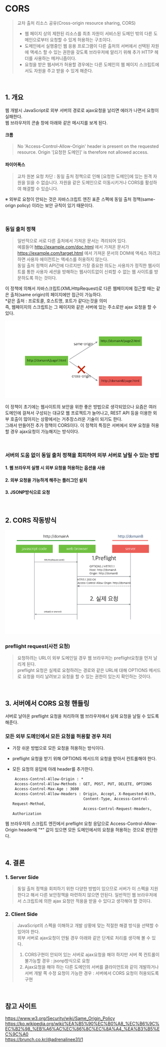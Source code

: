 # CORS

> 교차 출처 리소스 공유(Cross-origin resource sharing, CORS) 
> - 웹 페이지 상의 제한된 리소스를 최초 자원이 서비스된 도메인 밖의 다른 도메인으로부터 요청할 수 있게 허용하는 구조이다. 
> - 도메인에서 실행중인 웹 응용 프로그램이 다른 출처의 서버에서 선택된 자원에 액세스 할 수 있는 권한을 갖도록 브라우저에 알리기 위해 추가 HTTP 헤더를 사용하는 메커니즘이다. 
> - 요청을 받은 웹서버가 허용할 경우에는 다른 도메인의 웹 페이지 스크립트에서도 자원을 주고 받을 수 있게 해준다. 

<br>

## 1. 개요 

웹 개발시 JavaScript로 외부 서버의 경로로 ajax요청을 날리면 에러가 나면서 요청이 실패한다. <br> 웹 브라우저의 콘솔 창에 아래와 같은 메시지를 보게 된다. 

#### 크롬 
> No 'Access-Control-Allow-Origin' header is present on the requested resource. Origin '[요청한 도메인]' is therefore not allowed access. 

#### 파이어폭스 
> 교차 원본 요청 차단 : 동일 출처 정책으로 인해 [요청한 도메인]에 있는 원격 자원을 읽을 수 없습니다. 자원을 같은 도메인으로 이동시키거나 CORS를 활성하여 해결할 수 있습니다. 


※ 외부로 요청이 안되는 것은 자바스크립트 엔진 표준 스펙에 동일 출처 정책(same-orign policy) 이라는 보안 규칙이 있기 때문이다. 

<br>

### 동일 출처 정책 
> 일반적으로 서로 다른 출처에서 가져온 문서는 격리되어 있다.<br> 예를들어 http://example.com/doc.html 에서 가져온 문서가 https://example.com/target.html 에서 가져온 문서의 DOM에 액세스 하려고 하면 사용자 에이전트는 액세스를 허용하지 않는다. <br> 동일 출처 정책이 API간에 다르지만 가장 중요한 의도는 사용자가 정직한 웹사이트를 통한 사용자 세션을 방해하는 웹사이트없이 신뢰할 수 없는 웹 사이트를 방문하도록 하는 것이다. 


이 정책에 의해서 자바스크립트(XMLHttpRequest)로 다른 웹페이지에 접근할 때는 같은 출처(same origin)의 페이지에만 접근이 가능하다. <br>
*같은 출처 : 프로토콜, 호스트명, 포트가 같다는것을 의미 <br>
즉, 웹페이지의 스크립트는 그 페이지와 같은 서버에 있는 주소로만 ajax 요청을 할 수 있다. 

![](../../img/SameOrigin_Policy.PNG)

이 정책이 초기에는 웹사이트의 보안을 위한 좋은 방법으로 생각되었으나 요즘은 여러 도메인에 걸쳐서 구성되는 대규모 웹 프로젝트가 늘어나고, REST API 등을 이용한 외부 호출이 많아지는 상황에서는 거추장스러운 기술이 되기도 한다. <br>
그래서 만들어진 추가 정책이 CORS이다. 이 정책의 특징은 서버에서 외부 요청을 허용할 경우 ajax요청이 가능해지는 방식이다. 

<br>

### 서버의 도움 없이 동일 출처 정책을 회피하여 외부 서버로 날릴 수 있는 방법

#### 1. 웹 브라우저 실행 시 외부 요청을 허용하는 옵션을 사용 
#### 2. 외부 요청을 가능하게 해주는 플러그인 설치 
#### 3. JSONP방식으로 요청 

<br>

## 2. CORS 작동방식 

![](../../img/cors_working.png)

### preflight request(사전 요청)
> 요청하려는 URL이 외부 도메인일 경우 웹 브라우저는 preflight요청을 먼저 날리게 된다. <br> preflight 요청은 실제로 요청하려는 경로와 같은 URL에 대해 OPTIONS 메서드로 요청을 미리 날려보고 요청을 할 수 있는 권한이 있는지 확인하는 것이다. 

<br>

## 3. 서버에서 CORS 요청 핸들링 

서버로 날아온 preflight 요청을 처리하여 웹 브라우저에서 실제 요청을 날릴 수 있도록 해준다.

### 모든 외부 도메인에서 모든 요청을 허용할 경우 처리 

- 가장 쉬운 방법으로 모든 요청을 허용하는 방식이다. 
- preflight 요청을 받기 위해 OPTIONS 메서드의 요청을 받아서 컨트롤해야 한다. 
- 모든 요청의 응답에 아래 header를 추가한다.

       Access-Control-Allow-Origin : * 
       Access-Control-Allow-Methods : GET, POST, PUT, DELETE, OPTIONS 
       Access-Control-Max-Age : 3600
       Access-Control-Allow-Headers : Origin, Accept, X-Requested-With, 
                                      Content-Type, Accesss-Control-Request-Method, 
                                      Access-Control-Request-Headers, Authorization 

웹 브라우저의 스크립트 엔진에서 preflight 요청 응답으로 Access-Control-Allow-Origin header에 "*" 값이 있으면 모든 도메인에서의 요청을 허용하는 것으로 판단한다.


<br>

## 4. 결론 

### 1. Server Side 

> 동일 출처 정책을 회피하기 위한 다양한 방법이 있으므로 서버가 이 스펙을 지원한다고 해서 다른 보안정책을 마련하지 않으면 안된다. 일반적인 웹 브라우저에서 스크립트에 의한 ajax 요청만 적용을 받을 수 있다고 생각해야 할 것이다. 

### 2. Client Side 

> JavaScript의 스펙을 이해하고 개발 상황에 맞는 적절한 해결 방식을 선택할 수 있어야 한다. <br> 외부 서버로 ajax요청이 안될 경우 아래와 같은 단계로 처리를 생각해 볼 수 있다. 
> 1. CORS구현이 안되어 있는 서버로 ajax요청을 해야 하지만 서버 쪽 컨트롤이 불가능할 경우 : jsonp방식으로 요청 
> 2. Ajax요청을 해야 하는 다른 도메인의 서버를 클라이언트와 같이 개발하거나 서버 개발 쪽 수정 요청이 가능한 경우 : 서버에서 CORS 요청이 허용되도록 구현  

<br>

## 참고 사이트

https://www.w3.org/Security/wiki/Same_Origin_Policy<br>
https://ko.wikipedia.org/wiki/%EA%B5%90%EC%B0%A8_%EC%B6%9C%EC%B2%98_%EB%A6%AC%EC%86%8C%EC%8A%A4_%EA%B3%B5%EC%9C%A0<br>
https://brunch.co.kr/@adrenalinee31/1